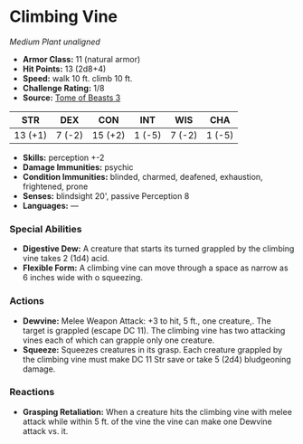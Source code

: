 # Climbing Vine

*Medium* *Plant* *unaligned*

- **Armor Class:** 11 (natural armor)
- **Hit Points:** 13 (2d8+4)
- **Speed:** walk 10 ft. climb 10 ft.
- **Challenge Rating:** 1/8
- **Source:** [Tome of Beasts 3](https://koboldpress.com/kpstore/product/tome-of-beasts-2-for-5th-edition/)

| STR | DEX | CON | INT | WIS | CHA |
| --- | --- | --- | --- | --- | --- |
| 13 (+1) | 7 (-2) | 15 (+2) | 1 (-5) | 7 (-2) | 1 (-5) |

- **Skills:** perception +-2
- **Damage Immunities:** psychic
- **Condition Immunities:** blinded, charmed, deafened, exhaustion, frightened, prone
- **Senses:** blindsight 20', passive Perception 8
- **Languages:** —
### Special Abilities
- **Digestive Dew:** A creature that starts its turned grappled by the climbing vine takes 2 (1d4) acid.
- **Flexible Form:** A climbing vine can move through a space as narrow as 6 inches wide with o squeezing.
### Actions
- **Dewvine:** Melee Weapon Attack: +3 to hit, 5 ft., one creature,. The target is grappled (escape DC 11). The climbing vine has two attacking vines each of which can grapple only one creature.
- **Squeeze:** Squeezes creatures in its grasp. Each creature grappled by the climbing vine must make DC 11 Str save or take 5 (2d4) bludgeoning damage.
### Reactions
- **Grasping Retaliation:** When a creature hits the climbing vine with melee attack while within 5 ft. of the vine the vine can make one Dewvine attack vs. it.
